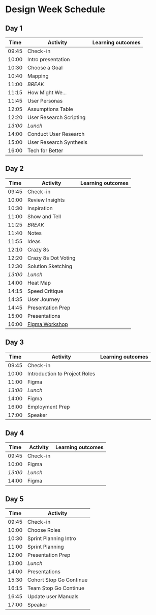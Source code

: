 # Design Week Schedule

## Day 1

| Time    | Activity                | Learning outcomes |
| ------- | ----------------------- | ----------------- |
| 09:45   | Check-in                |                   |
| 10:00   | Intro presentation      |                   |
| 10:30   | Choose a Goal           |                   |
| 10:40   | Mapping                 |                   |
| 11:00   | _BREAK_                 |                   |
| 11:15   | How Might We...         |                   |
| 11:45   | User Personas           |                   |
| 12:05   | Assumptions Table       |                   |
| 12:20   | User Research Scripting |                   |
| _13:00_ | _Lunch_                 |                   |
| 14:00   | Conduct User Research   |                   |
| 15:00   | User Research Synthesis |                   |
| 16:00   | Tech for Better         |                   |

## Day 2

| Time    | Activity                      | Learning outcomes |
| ------- | ----------------------------- | ----------------- |
| 09:45   | Check-in                      |                   |
| 10:00   | Review Insights               |                   |
| 10:30   | Inspiration                   |                   |
| 11:00   | Show and Tell                 |                   |
| 11:25   | _BREAK_                       |                   |
| 11:40   | Notes                         |                   |
| 11:55   | Ideas                         |                   |
| 12:10   | Crazy 8s                      |                   |
| 12:20   | Crazy 8s Dot Voting           |                   |
| 12:30   | Solution Sketching            |                   |
| _13:00_ | _Lunch_                       |                   |
| 14:00   | Heat Map                      |                   |
| 14:15   | Speed Critique                |                   |
| 14:35   | User Journey                  |                   |
| 14:45   | Presentation Prep             |                   |
| 15:00   | Presentations                 |                   |
| 16:00   | [Figma Workshop][figma-intro] |                   |

[figma-intro]: https://github.com/bobbysebolao/figma-prototyping-tutorial

## Day 3

| Time    | Activity                      | Learning outcomes |
| ------- | ----------------------------- | ----------------- |
| 09:45   | Check-in                      |                   |
| 10:00   | Introduction to Project Roles |                   |
| 11:00   | Figma                         |                   |
| _13:00_ | _Lunch_                       |                   |
| 14:00   | Figma                         |                   |
| 16:00   | Employment Prep               |                   |
| 17:00   | Speaker                       |                   |

## Day 4

| Time    | Activity | Learning outcomes |
| ------- | -------- | ----------------- |
| 09:45   | Check-in |                   |
| 10:00   | Figma    |                   |
| _13:00_ | _Lunch_  |                   |
| 14:00   | Figma    |                   |

## Day 5

| Time  | Activity                |
| ----- | ----------------------- |
| 09:45 | Check-in                |
| 10:00 | Choose Roles            |
| 10:30 | Sprint Planning Intro   |
| 11:00 | Sprint Planning         |
| 12:00 | Presentation Prep       |
| 13:00 | _Lunch_                 |
| 14:00 | Presentations           |
| 15:30 | Cohort Stop Go Continue |
| 16:15 | Team Stop Go Continue   |
| 16:45 | Update user Manuals     |
| 17:00 | Speaker                 |
